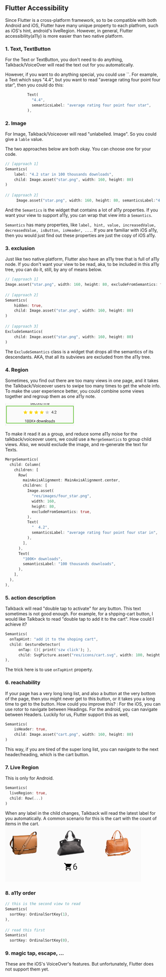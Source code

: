## Flutter Accessibility

Since Flutter is a cross-platform framework, so to be compatible with both Android and iOS, Flutter have many unique property to each platfrom, such as iOS's hint, android's liveRegion. However, in general, Flutter accessibility(a11y) is more easier than two native platform.

### 1. Text, TextButton
For the Text or TextButton, you don't need to do anything, Talkback/VoiceOver will read the text out for you automatically. 

However, if you want to do anything special, you could use ``.
For example, a Text which says "4.4", but you want to read "average rating four point four star", then you could do this:

```dart
          Text(
            "4.4",
            semanticsLabel: "average rating four point four star",
          ),
```

### 2. Image
For Image, Talkback/Voiceover will read "unlabelled. Image". So you could give a `lable` value.

The two approaches below are both okay. You can choose one for your code.
```dart
// [approach 1]
Semantics(
    label: "4.2 star in 100 thousands downloads",
    child: Image.asset("star.png", width: 160, height: 80)
)  

// [approach 2]
     Image.asset("star.png", width: 160, height: 80, semanticsLabel:"4.4 stars")

```

And the `Semantics` is the widget that contains a lot of a11y properties. If you want your view to support a11y, you can wrap that view into a `Semantics`. 

`Semantics` has many properties, like `label, hint, value, increasedValue, decreasedValue, isButton, isHeader, ...`.  If you are familiar with iOS a11y, then you would just find out these properties are just the copy of iOS a11y. 


### 3. exclusion
Just like two native platform, Flutter also have an a11y tree that is full of a11y node. If you don't want your view to be read, aka, to be included in this a11y tree, you can do it, still, by any of means below.

```dart
// [approach 1]
Image.asset("star.png", width: 160, height: 80, excludeFromSemantics: false)

// [approach 2]
Semantics(
    hidden: true,
    child: Image.asset("star.png", width: 160, height: 80)
)  

// [approach 3]
ExcludeSemantics(
    child: Image.asset("star.png", width: 160, height: 80)
) 
```
The `ExcludeSemantics` class is a widget that drops all the semantics of its descendants. AKA, that all its subviews are excluded from the a11y tree.

### 4. Region
Sometimes, you find out there are too many views in one page, and it takes the Talkback/Voiceover users to swipe too many times to get the whole info. To make the user experience better, you could combine some views together and regroup them as one a11y note. 

![](./_image/a11y_group.png)

To make it read it as a group, and reduce some a11y noise for the talkback/voiceover users, we could use a `MergeSemantics` to group child views. Also, we would exclude the image, and re-generate the text for Texts.

```dart
MergeSemantics(
  child: Column(
    children: [
      Row(
        mainAxisAlignment: MainAxisAlignment.center,
        children: [
          Image.asset(
            "res/images/four_star.png",
            width: 160,
            height: 80,
            excludeFromSemantics: true,
          ),
          Text(
            "  4.2",
            semanticsLabel: "average rating four point four star in",
          ),
        ],
      ),
      Text(
        "100K+ downloads",
        semanticsLabel: "100 thousands downloads",
      ),
    ],
  ),
),
```


### 5. action description
Talkback will read "double tap to activate" for any button. This text sometimes is not good enough. For example, for a shpping-cart button, I would like Talkback to read "double tap to add it to the cart". How could I achieve it?

```Dart
Semantics(
  onTapHint: "add it to the shoping cart",
  child: GestureDetector(
      onTap: (){ print('szw click'); },
      child: SvgPicture.asset("res/icons/cart.svg", width: 100, height:100, color: Colors.purple)),
),
```
The trick here is to use `onTapHint` property. 

### 6. reachability
If your page has a very long long list, and also a button at the very bottom of the page, then you might never get to this button, or it takes you a long time to get to the button. How could you improve this?
: For the iOS, you can use rotor to navigate between Headings. For the android, you can navigate between Headers. Luckily for us, Flutter support this as well, 

```dart
Semantics(
    isHeader: true,
    child: Image.asset("cart.png", width: 160, height: 80)
)  
```

This way, if you are tired of the super long list, you can navigate to the next header/heading, which is the cart button. 


### 7. Live Region
This is only for Android. 

```dart
Semantics(
  liveRegion: true,
  child: Row(...)
)
```

When any label in the child changes, Talkback will read the latest label for you automatically. A common scenario for this is the cart with the count of items in the cart.
![](./_image/a11y_liveregion.png)


### 8. a11y order
```dart
// this is the second view to read
Semantics(
  sortKey: OrdinalSortKey(1),
),

// read this first
Semantics(
  sortKey: OrdinalSortKey(0),
```

### 9. magic tap, escape, ...
These are the iOS's VoiceOver's features. But unfortunately, Flutter does not support them yet. 